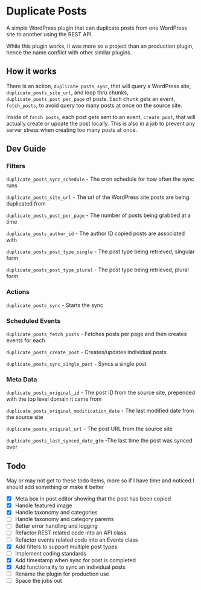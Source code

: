 # Duplicate Posts

A simple WordPress plugin that can duplicate posts from one WordPress site to another using the REST API.

While this plugin works, it was more so a project than an production plugin, hence the name conflict with other similar plugins.

## How it works

There is an action, `duplicate_posts_sync`, that will query a WordPress site, `duplicate_posts_site_url`, and loop thru chunks, `duplicate_posts_post_per_page` of posts. Each chunk gets an event, `fetch_posts`, to avoid query too many posts at once on the source site.

Inside of `fetch_posts`, each post gets sent to an event, `create_post`, that will actually create or update the post locally. This is also in a job to prevent any server stress when creating too many posts at once.

## Dev Guide

### Filters

`duplicate_posts_sync_schedule` - The cron schedule for how often the sync runs

`duplicate_posts_site_url` - The url of the WordPress site posts are being duplicated from

`duplicate_posts_post_per_page` - The number of posts being grabbed at a time

`duplicate_posts_author_id` - The author ID copied posts are associated with

`duplicate_posts_post_type_single` - The post type being retrieved, singular form

`duplicate_posts_post_type_plural` - The post type being retrieved, plural form

### Actions

`duplicate_posts_sync` - Starts the sync

### Scheduled Events

`duplicate_posts_fetch_posts` - Fetches posts per page and then creates events for each

`duplicate_posts_create_post` - Creates/updates individual posts

`duplicate_posts_sync_single_post` - Syncs a single post

### Meta Data

`duplicate_posts_original_id` - The post ID from the source site, prepended with the top level domain it came from

`duplicate_posts_original_modification_date` - The last modified date from the source site

`duplicate_posts_original_url` - The post URL from the source site

`duplicate_posts_last_synced_date_gtm` -The last time the post was synced over

## Todo

May or may not get to these todo items, more so if I have time and noticed I should add something or make it better

- [x] Meta box in post editor showing that the post has been copied
- [x] Handle featured image
- [x] Handle taxonomy and categories
- [ ] Handle taxonomy and category parents
- [ ] Better error handling and logging
- [ ] Refactor REST related code into an API class
- [ ] Refactor events related code into an Events class
- [x] Add filters to support multiple post types
- [ ] Implement coding standards
- [x] Add timestamp when sync for post is completed
- [x] Add functionality to sync an individual posts
- [ ] Rename the plugin for production use
- [ ] Space the jobs out
